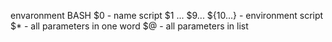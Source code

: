 envaronment BASH
$0 - name script
$1 ... $9... ${10...} - environment script
$* - all parameters in one word
$@ - all parameters in list

